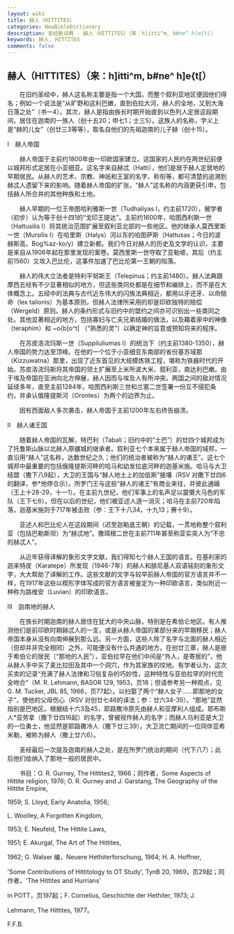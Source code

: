 ```yaml
---
layout: wiki
title: 赫人（HITTITES）
categories: NewBibleDictionary
description: 圣经新词典 - 赫人（HITTITES）（来：h]itti^m, b#ne^ h]e{t[）
keywords: 赫人, HITTITES
comments: false
---
```


## 赫人（HITTITES）（来：h]itti^m, b#ne^ h]e{t[）

　　在旧约圣经中，赫人这名称主要是指一个大国，而整个叙利亚地区便因他们得名；例如一个说法是“从旷野和这利巴嫩，直到伯拉大河，赫人的全地，又到大海日落之处”（书一4）。其次，赫人是指由族长时期开始直到以色列人定居这段期间，居住在迦南的一族人（创十五20；申七1；士三5）。这族人的名称，字义上是“赫的儿女”（创廿三3等等），取名自他们的先祖迦南的儿子赫（创十15）。

Ⅰ　赫人帝国

　　赫人帝国于主前约1800年由一印欧国家建立。这国家的人民约在两世纪前便以城邦形式定居在小亚细亚。这名字来自赫忒（Hatti），他们是居于赫人定居地的早期居民。从赫人的艺术、宗教、神祇和王室的名字、称衔等，都可清楚的追溯到赫忒人遗留下来的影响。随着赫人帝国的扩张，“赫人”这名称的内涵更获引申，包括赫人所合并的其他种族和土地。

　　赫人早期的一位王帝图哈利雅斯一世（Tudhaliyas I，约主前1720），被学者（初步）认为等于创十四1的“戈印王提达”。主前约1600年，哈图西利斯一世（Hattusilis I）将其统治范围扩展至叙利亚北部的一些地区。他的继承人莫西里斯一世（Mursilis I）在哈里斯（Halys）河以东的哈图萨斯（Hattusas；今日的波赫斯高，Bog%az-ko/y）建立新都。我们今日对赫人的历史及文学的认识，主要是来自从1906年起在那里发现的案卷。莫西里斯一世夺取了亚勒坡，其后（约主前1560）又攻入巴比伦，这事件加速了巴比伦第一王朝的陷落。

　　赫人的伟大立法者是特利平努斯王（Telepinus；约主前1480）。赫人法典跟摩西五经有不少显著相似的地方，但这些类同处都是在细节和编排上，而不是在大体概念上。五经中的法典与古代近东伟大的闪族法典相近，都用以牙还牙、以命赔命（lex talionis）为基本原则，但赫人法律所采用的却是印欧独特的赔偿（Wergeld）原则。赫人的条约形式与旧约中的盟约之间亦可识别出一些类同之处。其他显著相近的地方，包括寡妇与亡夫兄弟结婚的做法，以及藉着家中的神像（teraphim）和 ~o{b[o^t[ （“熟悉的灵”）以确定神的旨意或预知将来的程序。

　　在苏皮洛流玛斯一世（Suppiluliumas I）的统治下（约主前1380-1350），赫人帝国的势力达至顶峰。在他的一个位于小亚细亚东南部的省份基苏域那（Kizzuwatna）那里，出现了近东首见的大规模炼铁工程，堪称为铁器时代的开始。苏皮洛流玛斯将其帝国的领土扩展至上米所波大米、叙利亚，南达利巴嫩。由于埃及帝国在亚洲向北方伸展，赫人因而与埃及人有所冲突。两国之间的敌对情况延续多年，直至主前1284年，哈图西利斯三世和兰塞二世签署一份互不侵犯条约，并承认俄隆提斯河（Orontes）为两个的边界为止。

　　因有西面敌人多次袭击，赫人帝国于主前1200年左右终告崩溃。

Ⅱ　赫人诸王国

　　随着赫人帝国的瓦解，特巴利（Tabali；旧约中的“土巴”）的廿四个城邦成为了托鲁斯山脉以北赫人原疆城的继承者。叙利亚七个本来属于赫人帝国的域邦，一直沿用“赫人”这名称，达数世纪之久；他们的统治者被称为“赫人的诸王”。这七个城邦中最重要的包括俄隆提斯河畔的哈马和幼发拉底河畔的迦基米施。哈马与大卫结盟（撒下八9起），大卫的王国与“赫人地土上的加低斯”接壤（RSV 对撒下廿四6的翻译，参*他停合示）。所罗门王与这些“赫人的诸王”有商业来往，并彼此通婚（王上十28-29，十一1）。在主前九世纪，他们军事上的名声足以震慑大马色的军队（王下七6）。但在以后的世纪，他们被亚述人逐一消灭；哈马在主前720年陷落，迦基米施则于717年被击败（参：王下十八34，十九13；赛十9）。

　　亚述人和巴比伦人在这段期间（迟至迦勒底王朝）的记载，一贯地称整个叙利亚（包括巴勒斯坦）为“赫忒地”。撒珥根二世在主前711年甚至称亚实突人为“不忠的赫忒人”。

　　从近年获得译解的象形文字文献，我们得知七个赫人王国的语言。在基利家的迦来特皮（Karatepe）所发现（1946-7年）的赫人和腓尼基人双语铭刻的象形文字，大大帮助了译解的工作。这些文献的文字与较早前赫人帝国的官方语言并不一样，在1917年这些以楔形字体写成的官方语言被鉴定为一种印欧语言，类似附近一种称为路维安（Luvian）的印欧语言。

Ⅲ　迦南地的赫人

　　在族长时期迦南的赫人居住在犹大的中央山脉，特别是在希伯仑地区。有人推测他们是前印欧时期赫忒人的一支，或是从赫人帝国的某部分来的早期移民；赫人帝国本身从没有向南伸展到那么远。另一方面，这些人除了名字与北面的赫人相近（但却并非完全相同）之外，可能便没有什么共通的地方。在创廿三章，赫人是居于希伯仑的居民（“那地的人民”），亚伯拉罕在他们中间是“外人，是寄居的”，他从赫人手中买了麦比拉田及其中一个洞穴，作为其家族的坟地。有学者认为，这次买卖的记录“充满了赫人法律和习俗复杂的巧妙性，这种特性与亚伯拉罕的时代完全吻合”（M. R. Lehmann, BASOR 129, 1953，页18；但请参考另一种观点，见 G. M. Tucker, JBL 85, 1966，页77起）。以扫娶了两个“赫人女子……即那地的女子”，使他的父母伤心（RSV 对创廿七46的译法；参：廿六34-35）。“那地”显然指别是巴地区。根据结十六3及45，耶路撒冷原先由赫人和亚摩利人组成。耶布斯人*亚劳拿（撒下廿四16起）的名字，曾被视作赫人的名字；而赫人乌利亚是大卫的一位勇士，他显然是耶路撒冷人（撒下廿三39）。大卫流亡期间的一位同伴亚希米勒，被称为赫人（撒上廿六6）。

　　圣经最后一次提及迦南的赫人之处，是在所罗门统治的期间（代下八7）；此后他们给纳入了那地一般的居民中。

　　书目：O. R. Gurney, The Hittites2, 1966；同作者，Some Aspects of Hittite religion, 1976; O. R. Gurney and J. Garstang, The Geography of the Hittite Empire,

1959; S. Lloyd, Early Anatolia, 1956;

L. Woolley, A Forgotten Kingdom,

1953; E. Neufeld, The Hittite Laws,

1951; E. Akurgal, The Art of The Hittites,

1962; G. Walser 编，Neuere Hethiterforschung, 1964; H. A. Hoffner,

'Some Contributions of Hittitology to OT Study', TynB 20, 1969，页29起；同作者，'The Hittites and Hurrians'

in POTT，页197起；F. Cornelius, Geschichte der Hethiter, 1973; J.

Lehmann, The Hittites, 1977。

F.F.B.








